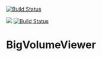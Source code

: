 [![Build Status](https://github.com/bigdataviewer/bigvolumeviewer-core/actions/workflows/build.yml/badge.svg)](https://github.com/bigdataviewer/bigvolumeviewer-core/actions/workflows/build.yml)

[![](https://github.com/tpietzsch/jogl-minimal/actions/workflows/build-main.yml/badge.svg)](https://github.com/tpietzsch/jogl-minimal/actions/workflows/build-main.yml)
[![Build Status](https://github.com/tpietzsch/jogl-minimal/workflows/build/badge.svg)](https://github.com/tpietzsch/jogl-minimal/actions?workflow=build)

# BigVolumeViewer